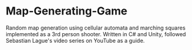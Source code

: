 # Map-Generating-Game

Random map generation using cellular automata and marching squares implemented as a 3rd person shooter.
Written in C# and Unity, followed Sebastian Lague's video series on YouTube as a guide.
